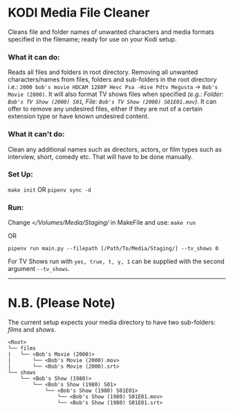 # KODI Media File Cleaner


Cleans file and folder names of unwanted characters and media formats specified in the filename; ready for use on your Kodi setup.

### What it can do:
Reads all files and folders in root directory.
Removing all unwanted characters/names from files, folders and sub-folders in the root directory i.e.: `2000 bob's movie HDCAM 1280P Hevc Psa -Hive Pdtv Megusta` -> `Bob's Movie (2000)`.
It will also format TV shows files when specified _(e.g.: Folder: `Bob's TV Show (2000) S01`, File: `Bob's TV Show (2000) S01E01.mov`)_.
It can offer to remove any undesired files, either if they are not of a certain extension type or have known undesired content.

### What it can't do:
Clean any additional names such as directors, actors, or film types such as interview, short, comedy etc. That will have to be done manually.


### Set Up:
`make init`
OR
`pipenv sync -d`


### Run:
Change *\</Volumes/Media/Staging/* in MakeFile and use: `make run`

OR

`pipenv run main.py --filepath [/Path/To/Media/Staging/] --tv_shows 0`

For TV Shows run with `yes, true, t, y, 1` can be supplied with the second argument `--tv_shows`.

------------
# N.B. (Please Note)
The current setup expects your media directory to have two sub-folders: *films* and *shows*.
```
<Root>
└── films
|   └── <Bob's Movie (2000)>
|       └── <Bob's Movie (2000).mov>
|       └── <Bob's Movie (2000).srt>
└── shows
    └── <Bob's Show (1980)>
        └── <Bob's Show (1980) S01>
            └── <Bob's Show (1980) S01E01>
                └── <Bob's Show (1980) S01E01.mov>
                └── <Bob's Show (1980) S01E01.srt>
```
